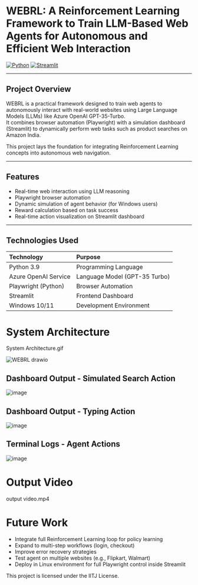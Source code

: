 #  WEBRL: A Reinforcement Learning Framework to Train LLM-Based Web Agents for Autonomous and Efficient Web Interaction

[![Python](https://img.shields.io/badge/Python-3.9-blue.svg)](https://www.python.org/)
[![Streamlit](https://img.shields.io/badge/Built%20with-Streamlit-red.svg)](https://streamlit.io/)

---

## Project Overview

WEBRL is a practical framework designed to train web agents to autonomously interact with real-world websites using Large Language Models (LLMs) like Azure OpenAI GPT-35-Turbo.  
It combines browser automation (Playwright) with a simulation dashboard (Streamlit) to dynamically perform web tasks such as product searches on Amazon India.

This project lays the foundation for integrating Reinforcement Learning concepts into autonomous web navigation.

---

## Features

- Real-time web interaction using LLM reasoning
- Playwright browser automation
- Dynamic simulation of agent behavior (for Windows users)
- Reward calculation based on task success
- Real-time action visualization on Streamlit dashboard

---

## Technologies Used

| Technology | Purpose |
|:-----------|:--------|
| Python 3.9 | Programming Language |
| Azure OpenAI Service | Language Model (GPT-35 Turbo) |
| Playwright (Python) | Browser Automation |
| Streamlit | Frontend Dashboard |
| Windows 10/11 | Development Environment |

# System Architecture

System Architecture.gif 

![WEBRL drawio](https://github.com/user-attachments/assets/5d23751e-dc56-4fa6-8513-f596988fc5e2)

## Dashboard Output - Simulated Search Action

![image](https://github.com/user-attachments/assets/9a58f0a4-a0f2-4524-bc2a-2ec787d213ed)

## Dashboard Output - Typing Action

![image](https://github.com/user-attachments/assets/5d174d6e-dc38-4ec4-a774-78118eb341a5)

## Terminal Logs - Agent Actions

![image](https://github.com/user-attachments/assets/0603d35c-af99-4458-9e30-acff1654cef4)

# Output Video

output video.mp4

# Future Work
- Integrate full Reinforcement Learning loop for policy learning
- Expand to multi-step workflows (login, checkout)
- Improve error recovery strategies
- Test agent on multiple websites (e.g., Flipkart, Walmart)
- Deploy in Linux environment for full Playwright control inside Streamlit

This project is licensed under the IITJ License.
